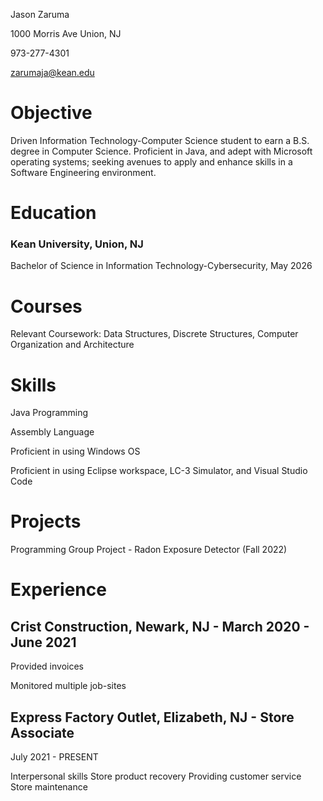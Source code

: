 Jason Zaruma

1000 Morris Ave Union, NJ

973-277-4301

zarumaja@kean.edu

# Objective
Driven Information Technology-Computer Science student to earn a B.S. degree in Computer Science. Proficient in Java, and adept with Microsoft operating systems; seeking avenues to apply and enhance skills in a Software Engineering environment.

# Education
### Kean University, Union, NJ
Bachelor of Science in Information Technology-Cybersecurity, May 2026
# Courses
Relevant Coursework: Data Structures, Discrete Structures, Computer Organization and Architecture 
# Skills
Java Programming

Assembly Language

Proficient in using Windows OS

Proficient in using Eclipse workspace, LC-3 Simulator, and Visual Studio Code

# Projects

Programming Group Project - Radon Exposure Detector (Fall 2022)

# Experience

## Crist Construction, Newark, NJ - March 2020 - June 2021

Provided invoices

Monitored multiple job-sites

## Express Factory Outlet, Elizabeth, NJ - Store Associate

July 2021 - PRESENT

Interpersonal skills
Store product recovery
Providing customer service
Store maintenance 

